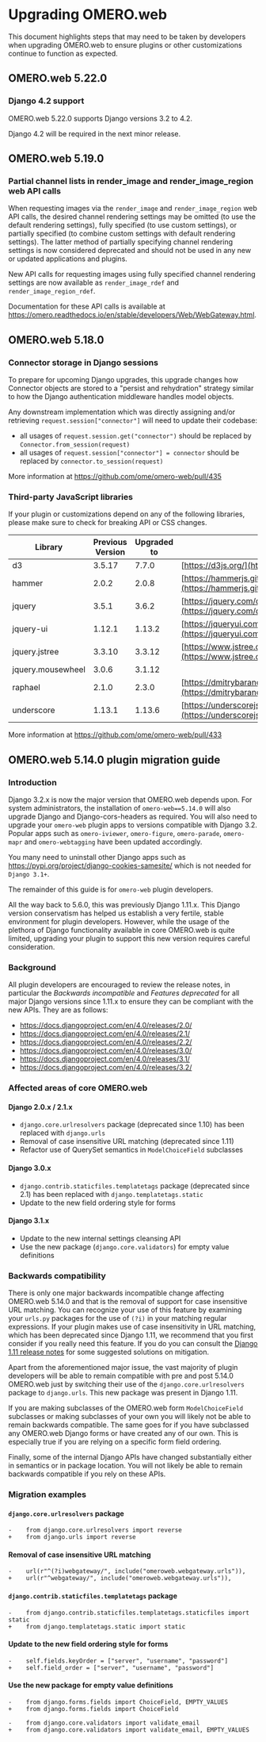 # Upgrading OMERO.web

This document highlights steps that may need to be taken by developers
when upgrading OMERO.web to ensure plugins or other customizations
continue to function as expected.

## OMERO.web 5.22.0

### Django 4.2 support

OMERO.web 5.22.0 supports Django versions 3.2 to 4.2.

Django 4.2 will be required in the next minor release.

## OMERO.web 5.19.0

### Partial channel lists in render_image and render_image_region web API calls

When requesting images via the `render_image` and `render_image_region` web API
calls, the desired channel rendering settings may be omitted (to use the
default rendering settings), fully specified (to use custom settings), or 
partially specified (to combine custom settings with default rendering 
settings).  The latter method of partially specifying channel rendering settings
is now considered deprecated and should not be used in any new or updated
applications and plugins.

New API calls for requesting images using fully specified channel rendering
settings are now available as `render_image_rdef` and 
`render_image_region_rdef`.

Documentation for these API calls is available at
https://omero.readthedocs.io/en/stable/developers/Web/WebGateway.html.

## OMERO.web 5.18.0

### Connector storage in Django sessions

To prepare for upcoming Django upgrades, this upgrade changes how Connector 
objects are stored to a "persist and rehydration" strategy similar to how the 
Django authentication middleware handles model objects. 

Any downstream implementation which was directly assigning and/or retrieving 
`request.session["connector"]` will need to update their codebase:

- all usages of `request.session.get("connector")` should be replaced 
  by `Connector.from_session(request)`
- all usages of `request.session["connector"] = connector` should be 
  replaced by `connector.to_session(request)`

More information at https://github.com/ome/omero-web/pull/435

### Third-party JavaScript libraries

If your plugin or customizations depend on any of the following libraries, please
make sure to check for breaking API or CSS changes.

| Library           | Previous Version | Upgraded to | Link                                                                                                                           |
|-------------------|------------------|-------------|--------------------------------------------------------------------------------------------------------------------------------|
| d3                | 3.5.17           | 7.7.0       | [https://d3js.org/](https://d3js.org/)                                                                                         |
| hammer            | 2.0.2            | 2.0.8       | [https://hammerjs.github.io/](https://hammerjs.github.io/)                                                                     |
| jquery            | 3.5.1            | 3.6.2       | [https://jquery.com/download/](https://jquery.com/download/)                                                                   |
| jquery-ui         | 1.12.1           | 1.13.2      | [https://jqueryui.com/download/](https://jqueryui.com/download/)                                                               |
| jquery.jstree     | 3.3.10           | 3.3.12      | [https://www.jstree.com/](https://www.jstree.com/)                                                                             |
| jquery.mousewheel | 3.0.6            | 3.1.12      |                                                                                                                                |
| raphael           | 2.1.0            | 2.3.0       | [https://dmitrybaranovskiy.github.io/raphael/](https://dmitrybaranovskiy.github.io/raphael/)                                   |
| underscore        | 1.13.1           | 1.13.6      | [https://underscorejs.org/](https://underscorejs.org/)                                                                         |

More information at https://github.com/ome/omero-web/pull/433

## OMERO.web 5.14.0 plugin migration guide

### Introduction

Django 3.2.x is now the major version that OMERO.web depends upon. For system administrators, the installation of `omero-web==5.14.0` will also upgrade Django and Django-cors-headers as required.
You will also need to upgrade your `omero-web` plugin apps to versions compatible with Django 3.2.
Popular apps such as `omero-iviewer`, `omero-figure`, `omero-parade`, `omero-mapr`
and `omero-webtagging` have been updated accordingly.

You many need to uninstall other Django apps such as https://pypi.org/project/django-cookies-samesite/ which is not needed for `Django 3.1+`.

The remainder of this guide is for `omero-web` plugin developers.

All the way back to 5.6.0, this was previously Django 1.11.x. This Django version conservatism has helped us establish a very fertile, stable environment for plugin developers. However, while the usage of the plethora of Django functionality available in core OMERO.web is quite limited, upgrading your plugin to support this new version requires careful consideration.

### Background

All plugin developers are encouraged to review the release notes, in particular the *Backwards incompatible* and *Features deprecated* for all major Django versions since 1.11.x to ensure they can be compliant with the new APIs. They are as follows:

* https://docs.djangoproject.com/en/4.0/releases/2.0/
* https://docs.djangoproject.com/en/4.0/releases/2.1/
* https://docs.djangoproject.com/en/4.0/releases/2.2/
* https://docs.djangoproject.com/en/4.0/releases/3.0/
* https://docs.djangoproject.com/en/4.0/releases/3.1/
* https://docs.djangoproject.com/en/4.0/releases/3.2/

### Affected areas of core OMERO.web

#### Django 2.0.x / 2.1.x

* `django.core.urlresolvers` package (deprecated since 1.10) has been replaced with `django.urls`
* Removal of case insensitive URL matching (deprecated since 1.11)
* Refactor use of QuerySet semantics in `ModelChoiceField` subclasses

#### Django 3.0.x

* `django.contrib.staticfiles.templatetags` package (deprecated since 2.1) has been replaced with `django.templatetags.static`
* Update to the new field ordering style for forms

#### Django 3.1.x

* Update to the new internal settings cleansing API
* Use the new package (`django.core.validators`) for empty value definitions

### Backwards compatibility

There is only one major backwards incompatible change affecting OMERO.web 5.14.0 and that is the removal of support for case insensitive URL matching. You can recognize your use of this feature by examining your `urls.py` packages for the use of `(?i)` in your matching regular expressions. If your plugin makes use of case insensitivity in URL matching, which has been deprecated since Django 1.11, we recommend that you first consider if you really need this feature. If you do you can consult the [Django 1.11 release notes](https://docs.djangoproject.com/en/4.0/releases/1.11/) for some suggested solutions on mitigation.

Apart from the aforementioned major issue, the vast majority of plugin developers will be able to remain compatible with pre and post 5.14.0 OMERO.web just by switching their use of the `django.core.urlresolvers` package to `django.urls`. This new package was present in Django 1.11.

If you are making subclasses of the OMERO.web form `ModelChoiceField` subclasses or making subclasses of your own you will likely not be able to remain backwards compatible. The same goes for if you have subclassed any OMERO.web Django forms or have created any of our own. This is especially true if you are relying on a specific form field ordering.

Finally, some of the internal Django APIs have changed substantially either in semantics or in package location. You will not likely be able to remain backwards compatible if you rely on these APIs.

### Migration examples

#### `django.core.urlresolvers` package

```
-    from django.core.urlresolvers import reverse
+    from django.urls import reverse
```

#### Removal of case insensitive URL matching

```
-    url(r"^(?i)webgateway/", include("omeroweb.webgateway.urls")),
+    url(r"^webgateway/", include("omeroweb.webgateway.urls")),
```

#### `django.contrib.staticfiles.templatetags` package

```
-    from django.contrib.staticfiles.templatetags.staticfiles import static
+    from django.templatetags.static import static
```

#### Update to the new field ordering style for forms

```
-    self.fields.keyOrder = ["server", "username", "password"]
+    self.field_order = ["server", "username", "password"]
```

#### Use the new package for empty value definitions

```
-    from django.forms.fields import ChoiceField, EMPTY_VALUES
+    from django.forms.fields import ChoiceField

-    from django.core.validators import validate_email
+    from django.core.validators import validate_email, EMPTY_VALUES
```
